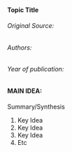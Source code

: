 #### Topic Title
###### Original Source:
###### Authors:
###### Year of publication:


#### MAIN IDEA:
Summary/Synthesis
1. Key Idea
2. Key Idea
3. Key Idea
4. Etc